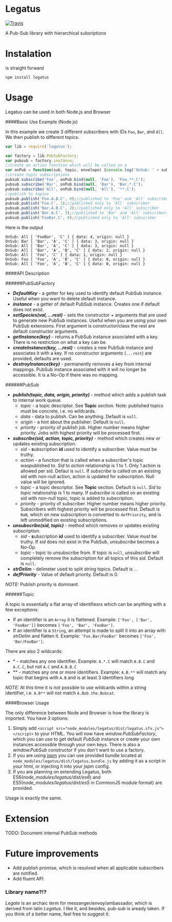 # Legatus

[![Travis](https://img.shields.io/travis/BetaAI/legatus.svg?branch=master?style=flat-square)]()

A Pub-Sub library with hierarchical subsriptions

# Instalation

is straight forward
```
npm install legatus
```
# Usage

Legatus can be used in both Node.js and Browser

####Basic Use Example (Node.js)

In this example we create 3 different subscribers with IDs `Foo`, `Bar`, and `All`. We then publish to different topics.
```javascript
var lib = require('legatus');

var factory = lib.PubSubFactory;
var pubsub = factory.instance;
//create an action function which will be called on a
var onPub = function(sub, topic, envelope) {console.log('OnSub: ' + sub, topic, envelope);}
//create topic subscriptions
pubsub.subscribe('Foo', onPub.bind(null, 'Foo'), 'Foo.**.C');
pubsub.subscribe('Bar', onPub.bind(null, 'Bar'), 'Bar.*.C');
pubsub.subscribe('All', onPub.bind(null, 'All'), '**.C');
//publish to topics
pubsub.publish('Foo.A.B.C', 0);//published to 'Foo' and 'All' subscribers
pubsub.publish('Foo.C', 1);//published only to 'All' subscriber
pubsub.publish('Bar.A.B.C', 2);//published only to 'All' subscriber
pubsub.publish('Bar.A.C', 3);//published to 'Bar' and 'All' subscribers
pubsub.publish('FooBar.C', 4);//published only to 'All' subscriber
```
Here is the output
```
OnSub: All [ 'FooBar', 'C' ] { data: 4, origin: null }
OnSub: Bar [ 'Bar', 'A', 'C' ] { data: 3, origin: null }
OnSub: All [ 'Bar', 'A', 'C' ] { data: 3, origin: null }
OnSub: All [ 'Bar', 'A', 'B', 'C' ] { data: 2, origin: null }
OnSub: All [ 'Foo', 'C' ] { data: 1, origin: null }
OnSub: Foo [ 'Foo', 'A', 'B', 'C' ] { data: 0, origin: null }
OnSub: All [ 'Foo', 'A', 'B', 'C' ] { data: 0, origin: null }
```
####API Description

######PubSubFactory

* **_DefaultKey_** - a getter for key used to identify default PubSub instance. Useful when you want to delete default instance.
* **_instance_** - a getter of default PubSub instance. Creates one if default does not exist.
* **_setSpecies(val, ...rest)_** - sets the constructor + arguments that are used to generate new PubSub instances. Useful when you are using your own PubSub extensions. First argument is constructor/class the rest are default constructor arguments.
* **_getInstance(key)_** - returns a PubSub instance associated with a key. There is no restriction on what a key can be.
* **_createInstance(key, ...rest)_** - creates a new PubSub instance and associates it with a key. If no constructor arguments (`...rest`) are provided, defaults are used.
* **_destroyInstance(key)_** - permanently removes a key from internal mappings. PubSub instance associated with it will no longer be accessible. It is a No-Op if there was no mapping.

######PubSub

* **_publish(topic, data, origin, priority)_** - method which adds a publish task to internal work queue.
  * *topic* - a topic descriptor. See **Topic** section. Note: published topics must be concrete, i.e. no wildcards.
  * *data* - data to publish. Can be anything. Default is `null`.
  * *origin* - a hint about the publisher. Default is `null`.
  * *priority* - priority of publish job. Higher number means higher priority. Jobs with highest priority will be processed first.
* **_subscribe(sid, action, topic, priority)_** - method which creates new or updates existing subscription.
  * *sid* - **s**ubscription **id** used to identify a subscriber. Value must be truthy.
  * *action* - a function that is called when a subscriber's topic waspublished to. *Sid* to *action* relationship is 1 to 1. Only 1 action is allowed per sid. Defaul is `null`. If *subscribe* is called on an existing sid with non-null action, action is updated for subscription. Null value will be ignored.
  * *topic* - a topic descriptor. See **Topic** section. Default is `null`. *Sid* to *topic* relationship is 1 to many. If *subscribe* is called on an existing sid with non-null topic, topic is added to subscription.
  * *priority* - priority of subscriber. Higher number means higher priority. Subscribers with highest priority will be processed first. Default is `NaN`, which on new subscription is converted to `defPriority`, and is left unmodified on existing subscriptions.
* **_unsubscribe(sid, topic)_** - method which removes or updates existing subscription.
  * *sid* - **s**ubscription **id** used to identify a subscriber. Value must be truthy. If *sid* does not exist in the PubSub, *unsubscribe* becimes a No-Op.
  * *topic* - topic to unsubscribe from. If topic is `null`, *unsubscribe* will completely remove the subscription for all topics of this *sid*. Default is `null`.
* **_strDelim_** - delimeter used to split string topics. Default is `.`.
* **_defPriority_** - Value of default priority. Default is 0.

*NOTE:* Publish priority is dominant.

######Topic

A topic is essentially a flat array of identifiesrs which can be anything with a few exceptions:

* If an identifier is an `Array` it is flattened. Example: `['Foo', ['Bar', 'FooBar']]` becomes `['Foo', 'Bar', 'FooBar']`.
* If an identifier is a `String`, an attempt is made to split it into an array with *strDelim* and flatten it. Example: `'Foo.Bar/FooBar'` becomes `['Foo', 'Bar/FooBar']`.

There are also 2 wildcards:

- \* - matches any one identifier. Example: `A.*.C` will match `A.B.C` and `A.C.C`, but not `A.C` and `A.B.B.C`
- \*\* - matches any one or more identifiers. Example: `A.B.**` will match any topic that begins with `A.B` and is at least 3 identifiers long
 
*NOTE:* At this time it is not possible to use wildcards within a string identifier, i.e. `A.B**` will not match `A.Bob.the.Bobcat`.

####Browser Usage

The only difference between Node and Browser is how the library is imported. You have 3 options:

1. Simply add `<script src="node_modules/legatus/dist/legatus.sfx.js"></script>` to your HTML. You will now have *window.PubSubFactory*, which you can use to get default *PubSub* instance or create your own instances accessible through your own keys. There is also a *window.PubSub* constructor if you don't want to use a factory.
2. If you are using [jspm](http://jspm.io/) you can use provided bundle located at `node_modules/legatus/dist/legatus.bundle.js` by adding it as a script in your html, or injecting it into your jspm config.
3. If you are planning on extending Legatus, both ES6(*node_modules/legatus/dist/es6*) and ES5(*node_modules/legatus/dist/es5* in CommonJS module format) are provided.

Usage is exactly the same.

# Extension

TODO: Document internal PubSub methods

# Future improvements

* Add publish promise, which is resolved when all applicable subscribers are notified.
* Add fluent API

### Library name?!?

*Legate* is an archaic term for messanger/envoy/ambassador, which is derived from latin *Legatus*.
I like it, and besides, pub-sub is aready taken. If you think of a better name, feel free to suggest it.
